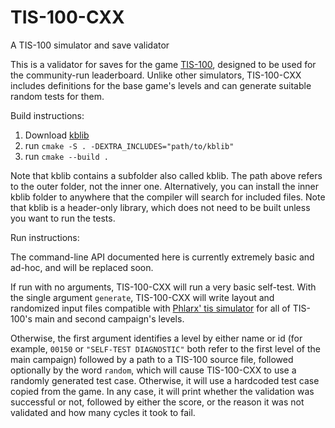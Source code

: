 # TIS-100-CXX
A TIS-100 simulator and save validator

This is a validator for saves for the game
[TIS-100](https://zachtronics.com/tis-100/), designed to be used for the 
community-run leaderboard. Unlike other simulators, TIS-100-CXX includes
definitions for the base game's levels and can generate suitable random tests
for them.

Build instructions:

1. Download [kblib](https://github.com/killerbee13/kblib)
2. run `cmake -S . -DEXTRA_INCLUDES="path/to/kblib"`
3. run `cmake --build .`

Note that kblib contains a subfolder also called kblib. The path above refers to
the outer folder, not the inner one. Alternatively, you can install the inner
kblib folder to anywhere that the compiler will search for included files. Note
that kblib is a header-only library, which does not need to be built unless you
want to run the tests.

Run instructions:

The command-line API documented here is currently extremely basic and ad-hoc,
and will be replaced soon.

If run with no
arguments, TIS-100-CXX will run a very basic self-test. With the single argument
`generate`, TIS-100-CXX will write layout and randomized input files compatible
with [Phlarx' tis simulator](https://github.com/Phlarx/tis) for all of TIS-100's
main and second campaign's levels.

Otherwise, the first argument
identifies a level by either name or id (for example, `00150` or
`"SELF-TEST DIAGNOSTIC"` both refer to the first level of the main campaign)
followed by a path to a TIS-100 source file, followed optionally by the word
`random`, which will cause TIS-100-CXX to use a randomly generated test case.
Otherwise, it will use a hardcoded test case copied from the game. In any case,
it will print whether the validation was successful or not, followed by either
the score, or the reason it was not validated and how many cycles it took to
fail.

